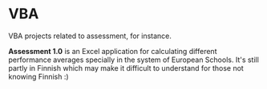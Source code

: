 # VBA
VBA projects related to assessment, for instance.

**Assessment 1.0** is an Excel application for calculating different performance
averages specially in the system of European Schools. It's still partly in Finnish which may make
it difficult to understand for those not knowing Finnish :)
